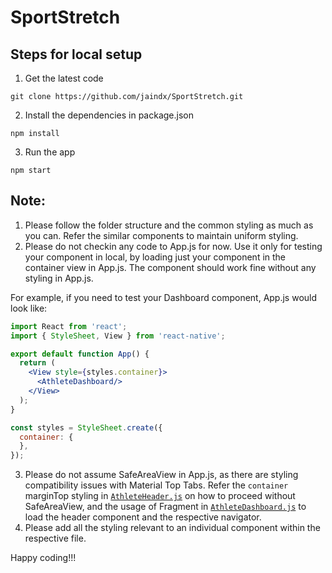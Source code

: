 # SportStretch

## Steps for local setup

1. Get the latest code
```
git clone https://github.com/jaindx/SportStretch.git
```

2. Install the dependencies in package.json
```
npm install
```
3. Run the app
```
npm start
```

## Note:

1. Please follow the folder structure and the common styling as much as you can. Refer the similar components to maintain uniform styling.
2. Please do not checkin any code to App.js for now. Use it only for testing your component in local, by loading just your component in the container view in App.js. The component should work fine without any styling in App.js.

For example, if you need to test your Dashboard component, App.js would look like:
```jsx
import React from 'react';
import { StyleSheet, View } from 'react-native';

export default function App() {
  return (
    <View style={styles.container}>
      <AthleteDashboard/>
    </View>
  );
}

const styles = StyleSheet.create({
  container: {
  },
});

```
3. Please do not assume SafeAreaView in App.js, as there are styling compatibility issues with Material Top Tabs. Refer the `container` marginTop styling in [`AthleteHeader.js`](app/components/athlete/AthleteHeader.js) on how to proceed without SafeAreaView, and the usage of Fragment in [`AthleteDashboard.js`](app/screens/athlete/AthleteDashboard.js) to load the header component and the respective navigator.
4. Please add all the styling relevant to an individual component within the respective file.

Happy coding!!!
